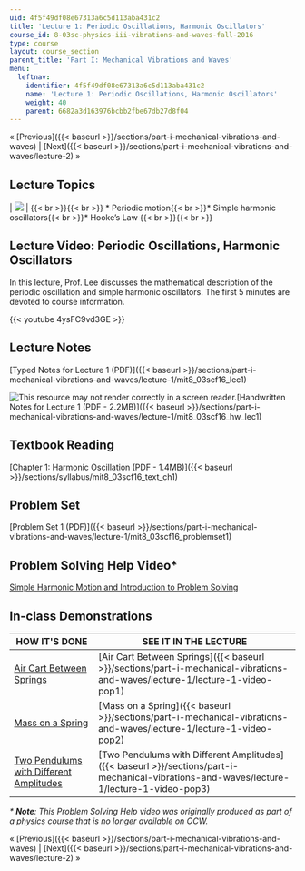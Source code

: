 ```yaml
---
uid: 4f5f49df08e67313a6c5d113aba431c2
title: 'Lecture 1: Periodic Oscillations, Harmonic Oscillators'
course_id: 8-03sc-physics-iii-vibrations-and-waves-fall-2016
type: course
layout: course_section
parent_title: 'Part I: Mechanical Vibrations and Waves'
menu:
  leftnav:
    identifier: 4f5f49df08e67313a6c5d113aba431c2
    name: 'Lecture 1: Periodic Oscillations, Harmonic Oscillators'
    weight: 40
    parent: 6682a3d163976bcbb2fbe67db27d8f04
---
```


« [Previous]({{< baseurl >}}/sections/part-i-mechanical-vibrations-and-waves) | [Next]({{< baseurl >}}/sections/part-i-mechanical-vibrations-and-waves/lecture-2) »

Lecture Topics
--------------

| ![](https://open-learning-course-data-production.s3.amazonaws.com/8-03sc-physics-iii-vibrations-and-waves-fall-2016/3819fcaffb7a61a8fe18e8ee80bdfb64_L1.jpg) |  {{< br >}}{{< br >}} *   Periodic motion{{< br >}}*   Simple harmonic oscillators{{< br >}}*   Hooke’s Law {{< br >}}{{< br >}}  

Lecture Video: Periodic Oscillations, Harmonic Oscillators
----------------------------------------------------------

In this lecture, Prof. Lee discusses the mathematical description of the periodic oscillation and simple harmonic oscillators. The first 5 minutes are devoted to course information.

{{< youtube 4ysFC9vd3GE >}}

Lecture Notes
-------------

[Typed Notes for Lecture 1 (PDF)]({{< baseurl >}}/sections/part-i-mechanical-vibrations-and-waves/lecture-1/mit8_03scf16_lec1)

![This resource may not render correctly in a screen reader.](/images/inacessible.gif)[Handwritten Notes for Lecture 1 (PDF - 2.2MB)]({{< baseurl >}}/sections/part-i-mechanical-vibrations-and-waves/lecture-1/mit8_03scf16_hw_lec1)

Textbook Reading
----------------

[Chapter 1: Harmonic Oscillation (PDF - 1.4MB)]({{< baseurl >}}/sections/syllabus/mit8_03scf16_text_ch1)

Problem Set
-----------

[Problem Set 1 (PDF)]({{< baseurl >}}/sections/part-i-mechanical-vibrations-and-waves/lecture-1/mit8_03scf16_problemset1)

Problem Solving Help Video\*
----------------------------

[Simple Harmonic Motion and Introduction to Problem Solving](./resolveuid/207c7e0846c3a299853575d357717ad6)

In-class Demonstrations
-----------------------

| HOW IT'S DONE | SEE IT IN THE LECTURE |
| --- | --- |
| [Air Cart Between Springs](http://tsgphysics.mit.edu/front/?page=demo.php&letnum=C%201&show=0) | [Air Cart Between Springs]({{< baseurl >}}/sections/part-i-mechanical-vibrations-and-waves/lecture-1/lecture-1-video-pop1) |
| [Mass on a Spring](http://tsgphysics.mit.edu/front/?page=demo.php&letnum=C%202&show=0) | [Mass on a Spring]({{< baseurl >}}/sections/part-i-mechanical-vibrations-and-waves/lecture-1/lecture-1-video-pop2) |
| [Two Pendulums with Different Amplitudes](http://tsgphysics.mit.edu/front/?page=demo.php&letnum=C%2010&show=0) | [Two Pendulums with Different Amplitudes]({{< baseurl >}}/sections/part-i-mechanical-vibrations-and-waves/lecture-1/lecture-1-video-pop3) 

_\* **Note**: This Problem Solving Help video was originally produced as part of a physics course that is no longer available on OCW._

« [Previous]({{< baseurl >}}/sections/part-i-mechanical-vibrations-and-waves) | [Next]({{< baseurl >}}/sections/part-i-mechanical-vibrations-and-waves/lecture-2) »
